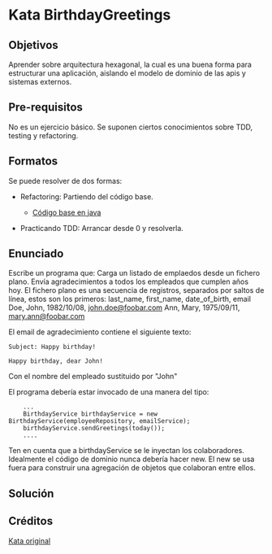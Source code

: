 # Kata BirthdayGreetings

## Objetivos

Aprender sobre arquitectura hexagonal, la cual es una buena forma para estructurar una aplicación, aislando el modelo de dominio de las apis y sistemas externos.

## Pre-requisitos

No es un ejercicio básico. Se suponen ciertos conocimientos sobre TDD, testing y refactoring.

## Formatos

Se puede resolver de dos formas:

- Refactoring: Partiendo del código base.
  - [Código base en java](https://github.com/540/java-birthday-greetings-kata)
  
- Practicando TDD: Arrancar desde 0 y resolverla.

## Enunciado

Escribe un programa que:
Carga un listado de emplaedos desde un fichero plano.
Envía agradecimientos a todos los empleados que cumplen años hoy.
El fichero plano es una secuencia de registros, separados por saltos de línea, estos son los primeros:
last_name, first_name, date_of_birth, email
Doe, John, 1982/10/08, john.doe@foobar.com
Ann, Mary, 1975/09/11, mary.ann@foobar.com

El email de agradecimiento contiene el siguiente texto:
```
Subject: Happy birthday!

Happy birthday, dear John!
```

Con el nombre del empleado sustituido por "John"

El programa debería estar invocado de una manera del tipo:

```
    ...
    BirthdayService birthdayService = new BirthdayService(employeeRepository, emailService);
    birthdayService.sendGreetings(today());
    ....
```

Ten en cuenta que a birthdayService se le inyectan los colaboradores. Idealmente el código de dominio nunca debería hacer new. El new se usa fuera para construir una agregación de objetos que colaboran entre ellos.

## Solución

## Créditos

[Kata original](http://matteo.vaccari.name/blog/archives/154)

